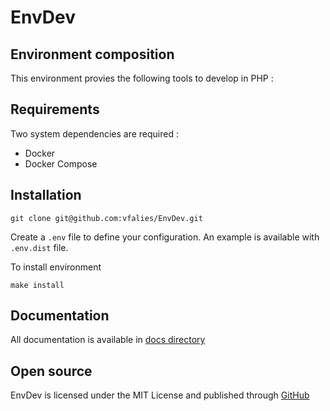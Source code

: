 # EnvDev

## Environment composition

This environment provies the following tools to develop in PHP :

## Requirements

Two system dependencies are required :

- Docker
- Docker Compose

## Installation

```shell
git clone git@github.com:vfalies/EnvDev.git
```

Create a `.env` file to define your configuration.
An example is available with `.env.dist` file.

To install environment

```shell
make install
```

## Documentation

All documentation is available in [docs directory](./docs)

## Open source

EnvDev is licensed under the MIT License and published through [GitHub](https://github.com/vfalies/envdev/blob/master/LICENSE)
